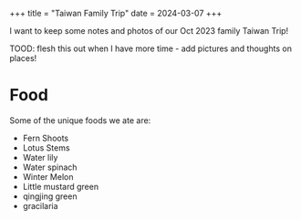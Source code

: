 +++
title = "Taiwan Family Trip"
date = 2024-03-07
+++

I want to keep some notes and photos of our Oct 2023 family Taiwan Trip!

TOOD: flesh this out when I have more time - add pictures and thoughts on places!

# Food

Some of the unique foods we ate are:

- Fern Shoots
- Lotus Stems
- Water lily
- Water spinach
- Winter Melon
- Little mustard green
- qingjing green
- gracilaria
